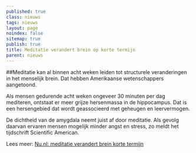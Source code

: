```yaml
---
published: true
class: nieuws
tags: nieuws
layout: page
noindex: false
sitemap: true
publish: true
title: Meditatie verandert brein op korte termijn
parent: nieuws
---
```




##Meditatie kan al binnen acht weken leiden tot structurele veranderingen in het menselijk brein. Dat hebben Amerikaanse wetenschappers aangetoond.

Als mensen gedurende acht weken ongeveer 30 minuten per dag mediteren, ontstaat er meer grijze hersenmassa in de hippocampus. Dat is een hersengebied dat wordt geassocieerd met geheugen en leervermogen.

De dichtheid van de amygdala neemt juist af door meditatie. Als gevolg daarvan ervaren mensen mogelijk minder angst en stress, zo meldt het tijdschrift Scientific American.

Lees meer: [Nu.nl: meditatie verandert brein korte termijn](http://www.nu.nl/wetenschap/2430115/meditatie-verandert-brein-korte-termijn--.html)
